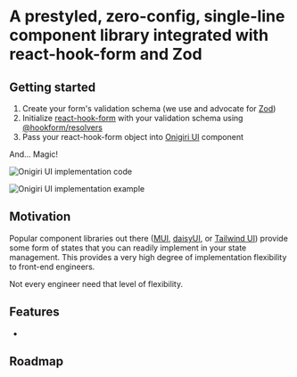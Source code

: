 # A prestyled, zero-config, single-line component library integrated with react-hook-form and Zod

## Getting started

1. Create your form's validation schema (we use and advocate for [Zod](https://zod.dev/))
2. Initialize [react-hook-form](https://react-hook-form.com/) with your validation schema using [@hookform/resolvers](https://github.com/react-hook-form/resolvers#zod)
3. Pass your react-hook-form object into [Onigiri UI](https://www.npmjs.com/package/onigiri-ui) component

And... Magic!

![Onigiri UI implementation code](https://user-images.githubusercontent.com/5508315/208374932-80c4b49f-f788-448d-8c5d-eaa0ebdbb6b5.png "Onigiri UI implementation code")

![Onigiri UI implementation example](https://user-images.githubusercontent.com/5508315/208375572-810b5e6a-4e7f-4edb-8b73-fb9e9af6240a.png "Onigiri UI implementation example")

## Motivation

Popular component libraries out there ([MUI](https://mui.com/), [daisyUI](https://daisyui.com/), or [Tailwind UI](https://tailwindui.com/)) provide some form of states that you can readily implement in your state management. This provides a very high degree of implementation flexibility to front-end engineers.

Not every engineer need that level of flexibility.

## Features

-

## Roadmap
